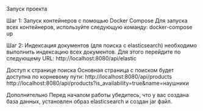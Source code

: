 Запуск проекта

Шаг 1: Запуск контейнеров с помощью Docker Compose
Для запуска всех контейнеров, используйте следующую команду:
docker-compose up

Шаг 2: Индексация документов (для поиска с elasticsearch)
необходимо выполнить индексацию всех документов. Для этого перейдите по следующему URL: http://localhost:8080/api/elastic

Доступ к странице поиска
Основная страница с поиском будет доступна по корневому пути: http://localhost:8080/api/products
http://localhost:8080/api/products?is_availability=true&name=наушники

Дополнительно
Перед началом работы убедитесь, что у вас создана база данных, установлен образ elasticsearch и создан jar файл.
